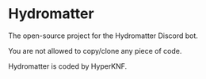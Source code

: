# Hydromatter

The open-source project for the Hydromatter Discord bot.

You are not allowed to copy/clone any piece of code.

Hydromatter is coded by HyperKNF.